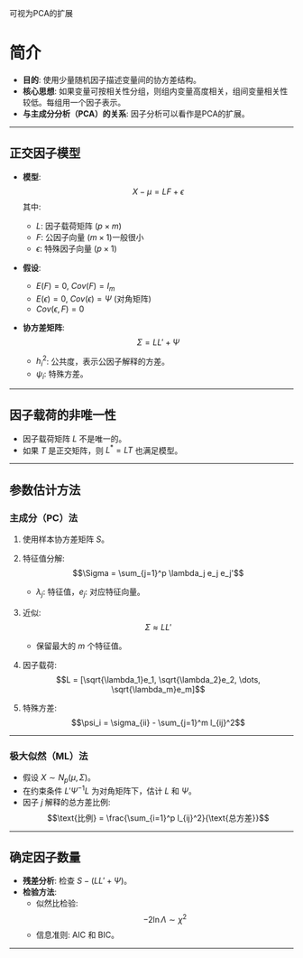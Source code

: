 
可视为PCA的扩展


# 简介

- **目的**: 使用少量随机因子描述变量间的协方差结构。
- **核心思想**: 如果变量可按相关性分组，则组内变量高度相关，组间变量相关性较低。每组用一个因子表示。
- **与主成分分析（PCA）的关系**: 因子分析可以看作是PCA的扩展。

---

## 正交因子模型

- **模型**:
  $$X - \mu = LF + \epsilon$$
  其中:
  - $L$: 因子载荷矩阵 ($p \times m$)
  - $F$: 公因子向量 ($m \times 1$)一般很小
  - $\epsilon$: 特殊因子向量 ($p \times 1$)

- **假设**:
  - $E(F) = 0$, $Cov(F) = I_m$
  - $E(\epsilon) = 0$, $Cov(\epsilon) = \Psi$ (对角矩阵)
  - $Cov(\epsilon, F) = 0$

- **协方差矩阵**:
  $$\Sigma = LL' + \Psi$$
  - $h^2_i$: 公共度，表示公因子解释的方差。
  - $\psi_i$: 特殊方差。

---

## 因子载荷的非唯一性
- 因子载荷矩阵 $L$ 不是唯一的。
- 如果 $T$ 是正交矩阵，则 $L^* = LT$ 也满足模型。

---

## 参数估计方法

### 主成分（PC）法
1. 使用样本协方差矩阵 $S$。
2. 特征值分解:
   $$\Sigma = \sum_{j=1}^p \lambda_j e_j e_j'$$
   - $\lambda_j$: 特征值，$e_j$: 对应特征向量。
3. 近似:
   $$\Sigma \approx LL'$$
   - 保留最大的 $m$ 个特征值。

4. 因子载荷:
   $$L = [\sqrt{\lambda_1}e_1, \sqrt{\lambda_2}e_2, \dots, \sqrt{\lambda_m}e_m]$$

5. 特殊方差:
   $$\psi_i = \sigma_{ii} - \sum_{j=1}^m l_{ij}^2$$

---

### 极大似然（ML）法
- 假设 $X \sim N_p(\mu, \Sigma)$。
- 在约束条件 $L'\Psi^{-1}L$ 为对角矩阵下，估计 $L$ 和 $\Psi$。
- 因子 $j$ 解释的总方差比例:
  $$\text{比例} = \frac{\sum_{i=1}^p l_{ij}^2}{\text{总方差}}$$

---

## 确定因子数量
- **残差分析**: 检查 $S - (LL' + \Psi)$。
- **检验方法**:
  - 似然比检验:
    $$-2\ln\Lambda \sim \chi^2$$
  - 信息准则: AIC 和 BIC。

---